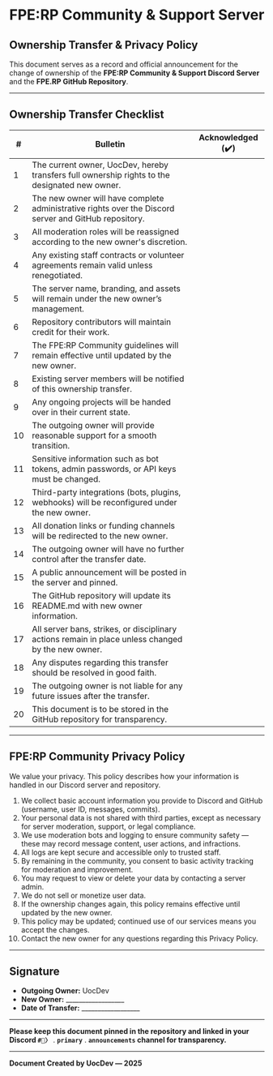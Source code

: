 # FPE:RP Community & Support Server  
## Ownership Transfer & Privacy Policy

This document serves as a record and official announcement for the change of ownership of the **FPE:RP Community & Support Discord Server** and the **FPE.RP GitHub Repository**.

---

## Ownership Transfer Checklist

| #  | Bulletin                                                                                               | Acknowledged (✔️) |
|----|--------------------------------------------------------------------------------------------------------|-------------------|
| 1  | The current owner, UocDev, hereby transfers full ownership rights to the designated new owner.         |                   |
| 2  | The new owner will have complete administrative rights over the Discord server and GitHub repository.  |                   |
| 3  | All moderation roles will be reassigned according to the new owner's discretion.                       |                   |
| 4  | Any existing staff contracts or volunteer agreements remain valid unless renegotiated.                 |                   |
| 5  | The server name, branding, and assets will remain under the new owner’s management.                    |                   |
| 6  | Repository contributors will maintain credit for their work.                                           |                   |
| 7  | The FPE:RP Community guidelines will remain effective until updated by the new owner.                  |                   |
| 8  | Existing server members will be notified of this ownership transfer.                                   |                   |
| 9  | Any ongoing projects will be handed over in their current state.                                       |                   |
| 10 | The outgoing owner will provide reasonable support for a smooth transition.                            |                   |
| 11 | Sensitive information such as bot tokens, admin passwords, or API keys must be changed.                |                   |
| 12 | Third-party integrations (bots, plugins, webhooks) will be reconfigured under the new owner.           |                   |
| 13 | All donation links or funding channels will be redirected to the new owner.                            |                   |
| 14 | The outgoing owner will have no further control after the transfer date.                               |                   |
| 15 | A public announcement will be posted in the server and pinned.                                         |                   |
| 16 | The GitHub repository will update its README.md with new owner information.                            |                   |
| 17 | All server bans, strikes, or disciplinary actions remain in place unless changed by the new owner.     |                   |
| 18 | Any disputes regarding this transfer should be resolved in good faith.                                 |                   |
| 19 | The outgoing owner is not liable for any future issues after the transfer.                             |                   |
| 20 | This document is to be stored in the GitHub repository for transparency.                               |                   |

---

## FPE:RP Community Privacy Policy

We value your privacy. This policy describes how your information is handled in our Discord server and repository.

1. We collect basic account information you provide to Discord and GitHub (username, user ID, messages, commits).
2. Your personal data is not shared with third parties, except as necessary for server moderation, support, or legal compliance.
3. We use moderation bots and logging to ensure community safety — these may record message content, user actions, and infractions.
4. All logs are kept secure and accessible only to trusted staff.
5. By remaining in the community, you consent to basic activity tracking for moderation and improvement.
6. You may request to view or delete your data by contacting a server admin.
7. We do not sell or monetize user data.
8. If the ownership changes again, this policy remains effective until updated by the new owner.
9. This policy may be updated; continued use of our services means you accept the changes.
10. Contact the new owner for any questions regarding this Privacy Policy.

---

## Signature

- **Outgoing Owner:** UocDev  
- **New Owner:** __________________  
- **Date of Transfer:** __________________  

---

**Please keep this document pinned in the repository and linked in your Discord `#📢〉﹒primary﹒announcements` channel for transparency.**

---

**Document Created by UocDev — 2025**
